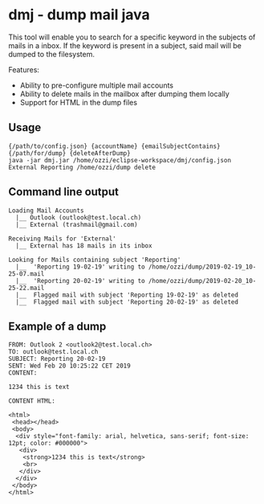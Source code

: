 # dmj - dump mail java
This tool will enable you to search for a specific keyword in the subjects of mails in a inbox.
If the keyword is present in a subject, said mail will be dumped to the filesystem.

Features:
- Ability to pre-configure multiple mail accounts
- Ability to delete mails in the mailbox after dumping them locally
- Support for HTML in the dump files


## Usage
```
{/path/to/config.json} {accountName} {emailSubjectContains} {/path/for/dump} {deleteAfterDump}
java -jar dmj.jar /home/ozzi/eclipse-workspace/dmj/config.json  External Reporting /home/ozzi/dump delete
```
## Command line output
```
Loading Mail Accounts
  |__ Outlook (outlook@test.local.ch)
  |__ External (trashmail@gmail.com)

Receiving Mails for 'External'
  |__ External has 18 mails in its inbox

Looking for Mails containing subject 'Reporting'
  |__  'Reporting 19-02-19' writing to /home/ozzi/dump/2019-02-19_10-25-07.mail
  |__  'Reporting 20-02-19' writing to /home/ozzi/dump/2019-02-20_10-25-22.mail
  |__  Flagged mail with subject 'Reporting 19-02-19' as deleted
  |__  Flagged mail with subject 'Reporting 20-02-19' as deleted
```
## Example of a dump
```
FROM: Outlook 2 <outlook2@test.local.ch>
TO: outlook@test.local.ch
SUBJECT: Reporting 20-02-19
SENT: Wed Feb 20 10:25:22 CET 2019
CONTENT:

1234 this is text

CONTENT HTML:

<html>
 <head></head>
 <body>
  <div style="font-family: arial, helvetica, sans-serif; font-size: 12pt; color: #000000">
   <div>
    <strong>1234 this is text</strong>
    <br>
   </div>
  </div>
 </body>
</html>
```
